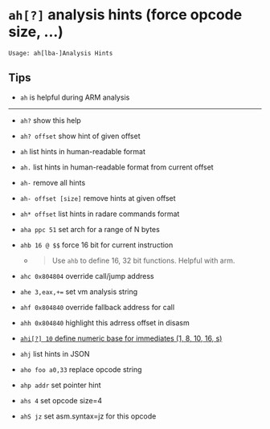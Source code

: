 <!-- TITLE: ah -->

#  `ah[?]`   analysis hints (force opcode size, ...)


```
Usage: ah[lba-]Analysis Hints
```


## Tips
  - `ah` is helpful during ARM analysis

---
- `ah?` show this help
- `ah? offset` show hint of given offset
- `ah` list hints in human-readable format
- `ah.` list hints in human-readable format from current offset
- `ah-` remove all hints
- `ah- offset [size]` remove hints at given offset
- `ah* offset` list hints in radare commands format
- `aha ppc 51` set arch for a range of N bytes
- `ahb 16 @ $$` force 16 bit for current instruction
	- > Use `ahb` to define 16, 32 bit functions. Helpful with arm.
- `ahc 0x804804` override call/jump address
- `ahe 3,eax,+=` set vm analysis string
- `ahf 0x804840` override fallback address for call
- `ahh 0x804840` highlight this adrress offset in disasm

- [ `ahi[?] 10` define numeric base for immediates (1, 8, 10, 16, s)](/options/a/ah/ahi)

- `ahj` list hints in JSON
- `aho foo a0,33` replace opcode string
- `ahp addr` set pointer hint
- `ahs 4` set opcode size=4
- `ahS jz` set asm.syntax=jz for this opcode

<p hidden>ah? ah ah. ah- ah* aha ahb ahc ahe ahf ahh ahi ahj aho ahp ahs ahS</p>
